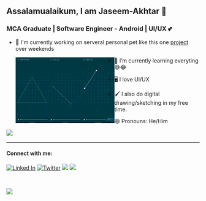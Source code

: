 ## Assalamualaikum, I am Jaseem-Akhtar 👋
### MCA Graduate | Software Engineer - Android | UI/UX 💕

- 🔭 I'm currently working on serveral personal pet like this one <a href="https://github.com/jaseemakhtar/composecg">project</a> over weekends


  <img style="float: left;" src="https://raw.githubusercontent.com/Jaseemakhtar/ComposeCG/main/art/Seipinsky_triangle.gif" width="86" />
  <img style="float: left;" src="https://raw.githubusercontent.com/Jaseemakhtar/ComposeCG/main/art/Koch_curve.gif" width="86" />
  <img style="float: left;" src="https://raw.githubusercontent.com/Jaseemakhtar/ComposeCG/main/art/Bezier_curve.gif" width="86" />

- 🌱 I’m currently learning everyting 😅😂
- 🖥️ I love UI/UX
- 🖌️ I also do digital drawing/sketching in my free time.
- 😄 Pronouns: He/Him

<a href="https://www.artstation.com/jaseem-akhtar"><img src="https://img.shields.io/badge/Artstation-1DA1F2?style=for-the-badge&logo=Artstation&logoColor=white" /></a>

<hr>

#### Connect with me: 

<a href="https://www.linkedin.com/in/jaseemakhtar/"><img alt="Linked In" title="Linked In" src="https://img.shields.io/badge/-linked%20in-1DA1F2?style=for-the-badge&logo=linkedin&logoColor=white"/></a>
<a href="https://twitter.com/jaseemakhtar08"><img alt="Twitter" title="Twitter" src="https://img.shields.io/badge/-Twitter-1DA1F2?style=for-the-badge&logo=twitter&logoColor=white"/></a>
<a href="https://www.sololearn.com/profile/1121510" target="_blank"><img src="https://img.shields.io/badge/Sololearn-1DA1F2?style=for-the-badge&logo=Sololearn&logoColor=white" /></a>
<a href="https://t.me/Jaseemakhtar" target="_blank"><img src="https://img.shields.io/badge/Telegram-1DA1F2?style=for-the-badge&logo=Telegram" /></a>
&nbsp;&nbsp;

<br>

![](https://komarev.com/ghpvc/?username=jaseemakhtar&style=flat-square)


<!--
**Jaseemakhtar/Jaseemakhtar** is a ✨ _special_ ✨ repository because its `README.md` (this file) appears on your GitHub profile.

Here are some ideas to get you started:

- 🔭 I’m currently working on ...
- 🌱 I’m currently learning ...
- 👯 I’m looking to collaborate on ...
- 🤔 I’m looking for help with ...
- 💬 Ask me about ...
- 📫 How to reach me: ...
- 😄 Pronouns: ...
- ⚡ Fun fact: ...
-->
